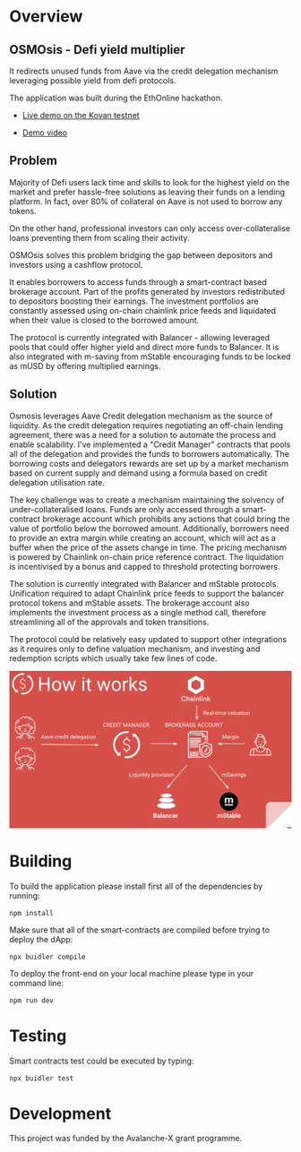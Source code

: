 # Overview

## OSMOsis - Defi yield multiplier
It redirects unused funds from Aave via the credit delegation mechanism
leveraging possible yield from defi protocols.

The application was built during the EthOnline hackathon.

- <a href="https://https://osmo.vercel.app/" target="_blank">Live demo on the Kovan testnet</a>

- <a href="https://www.youtube.com/watch?v=SSQfklns0zc" target="_blank">Demo video</a>

## Problem

Majority of Defi users lack time and skills to look for the highest yield on the market and prefer hassle-free solutions as leaving their funds on a lending platform. In fact, over 80% of collateral on Aave is not used to borrow any tokens.

On the other hand, professional investors can only access over-collateralise loans preventing them from scaling their activity.

OSMOsis solves this problem bridging the gap between depositors and investors using a cashflow protocol.

It enables borrowers to access funds through a smart-contract based brokerage account. Part of the profits generated by investors redistributed to depositors boosting their earnings. The investment portfolios are constantly assessed using on-chain chainlink price feeds and liquidated when their value is closed to the borrowed amount.

The protocol is currently integrated with Balancer - allowing leveraged pools that could offer higher yield and direct more funds to Balancer. It is also integrated with m-saving from mStable encouraging funds to be locked as mUSD by offering multiplied earnings.

## Solution

Osmosis leverages Aave Credit delegation mechanism as the source of liquidity. As the credit delegation requires negotiating an off-chain lending agreement, there was a need for a solution to automate the process and enable scalability. I've implemented a "Credit Manager" contracts that pools all of the delegation and provides the funds to borrowers automatically. The borrowing costs and delegators rewards are set up by a market mechanism based on current supply and demand using a formula based on credit delegation utilisation rate.

The key challenge was to create a mechanism maintaining the solvency of under-collateralised loans. Funds are only accessed through a smart-contract brokerage account which prohibits any actions that could bring the value of portfolio below the borrowed amount. Additionally, borrowers need to provide an extra margin while creating an account, which will act as a buffer when the price of the assets change in time. The pricing mechanism is powered by Chainlink on-chain price reference contract. The liquidation is incentivised by a bonus and capped to threshold protecting borrowers.

The solution is currently integrated with Balancer and mStable protocols. Unification required to adapt Chainlink price feeds to support the balancer protocol tokens and mStable assets. The brokerage account also implements the investment process as a single method call, therefore streamlining all of the approvals and token transitions.

The protocol could be relatively easy updated to support other integrations as it requires only to define valuation mechanism, and investing and redemption scripts which usually take few lines of code.

![Alt text](/static/how-it-works.png?raw=true "How it works")

# Building

To build the application please install first all of the dependencies by running:

    npm install

Make sure that all of the smart-contracts are compiled before trying to deploy the dApp:

    npx buidler compile

To deploy the front-end on your local machine please type in your command line:

    npm run dev

# Testing

Smart contracts test could be executed by typing:

    npx buidler test

# Development

This project was funded by the Avalanche-X grant programme.
